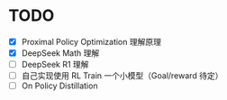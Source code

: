 # TODO

- [x] Proximal Policy Optimization 理解原理
- [x] DeepSeek Math 理解
- [ ] DeepSeek R1 理解
- [ ] 自己实现使用 RL Train 一个小模型（Goal/reward 待定）
- [ ] On Policy Distillation